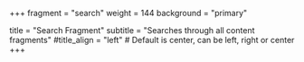 +++
fragment = "search"
weight = 144
background = "primary"

title = "Search Fragment"
subtitle = "Searches through all content fragments"
#title_align = "left" # Default is center, can be left, right or center
+++
